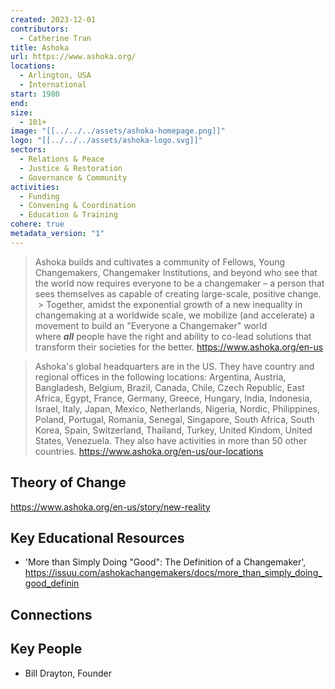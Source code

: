 ```yaml
---
created: 2023-12-01
contributors:
  - Catherine Tran
title: Ashoka
url: https://www.ashoka.org/
locations:
  - Arlington, USA
  - International
start: 1980
end: 
size:
  - 101+
image: "[[../../../assets/ashoka-homepage.png]]"
logo: "[[../../../assets/ashoka-logo.svg]]"
sectors:
  - Relations & Peace
  - Justice & Restoration
  - Governance & Community
activities:
  - Funding
  - Convening & Coordination
  - Education & Training
cohere: true
metadata_version: "1"
---
```

>Ashoka builds and cultivates a community of Fellows, Young Changemakers, Changemaker Institutions, and beyond who see that the world now requires everyone to be a changemaker – a person that sees themselves as capable of creating large-scale, positive change.  
 >
>Together, amidst the exponential growth of a new inequality in changemaking at a worldwide scale, we mobilize (and accelerate) a movement to build an "Everyone a Changemaker" world where **_all_** people have the right and ability to co-lead solutions that transform their societies for the better.
https://www.ashoka.org/en-us

>Ashoka's global headquarters are in the US. They have country and regional offices in the following locations: Argentina, Austria, Bangladesh, Belgium, Brazil, Canada, Chile, Czech Republic, East Africa, Egypt, France, Germany, Greece, Hungary, India, Indonesia, Israel, Italy, Japan, Mexico, Netherlands, Nigeria, Nordic, Philippines, Poland, Portugal, Romania, Senegal, Singapore, South Africa, South Korea, Spain, Switzerland, Thailand, Turkey, United Kindom, United States, Venezuela. They also have activities in more than 50 other countries.
https://www.ashoka.org/en-us/our-locations

## Theory of Change

https://www.ashoka.org/en-us/story/new-reality

## Key Educational Resources

- 'More than Simply Doing "Good": The Definition of a Changemaker', https://issuu.com/ashokachangemakers/docs/more_than_simply_doing_good_definin 

## Connections


## Key People

- Bill Drayton, Founder

